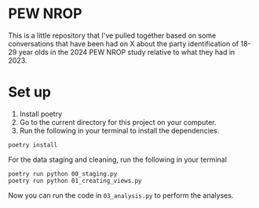 # PEW NROP

This is a little repository that I've pulled together based on some conversations that have been had on X about the party identification of 18-29 year olds in the 2024 PEW NROP study relative to what they had in 2023.

# Set up
1. Install poetry
2. Go to the current directory for this project on your computer.
3. Run the following in your terminal to install the dependencies.
```{bash}
poetry install
```

For the data staging and cleaning, run the following in your terminal
```{bash}
poetry run python 00_staging.py
poetry run python 01_creating_views.py
```

Now you can run the code in `03_analysis.py` to perform the analyses.